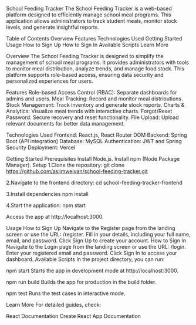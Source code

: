 School Feeding Tracker
The School Feeding Tracker is a web-based platform designed to efficiently manage school meal programs. This application allows administrators to track student meals, monitor stock levels, and generate insightful reports.

Table of Contents
Overview
Features
Technologies Used
Getting Started
Usage
How to Sign Up
How to Sign In
Available Scripts
Learn More

Overview
The School Feeding Tracker is designed to simplify the management of school meal programs. It provides administrators with tools to monitor meal distribution, analyze trends, and manage food stock. This platform supports role-based access, ensuring data security and personalized experiences for users.

Features
Role-based Access Control (RBAC): Separate dashboards for admins and users.
Meal Tracking: Record and monitor meal distributions.
Stock Management: Track inventory and generate stock reports.
Charts & Analytics: Visualize meal trends with interactive charts.
Forgot/Reset Password: Secure recovery and reset functionality.
File Upload: Upload relevant documents for better data management.

Technologies Used
Frontend: React.js, React Router DOM
Backend: Spring Boot (API integration)
Database: MySQL
Authentication: JWT and Spring Security
Deployment: Vercel

Getting Started
Prerequisites
Install Node.js.
Install npm (Node Package Manager).
Setup
1.Clone the repository:
git clone https://github.com/asiimweivan/school-feeding-tracker.git  

2.Navigate to the frontend directory:
cd school-feeding-tracker-frontend  

3.Install dependencies
npm install  

4.Start the application:
npm start  

Access the app at http://localhost:3000.

Usage
How to Sign Up
Navigate to the Register page from the landing screen or use the URL: /register.
Fill in your details, including your full name, email, and password.
Click Sign Up to create your account.
How to Sign In
Navigate to the Login page from the landing screen or use the URL: /login.
Enter your registered email and password.
Click Sign In to access your dashboard.
Available Scripts
In the project directory, you can run:

npm start
Starts the app in development mode at http://localhost:3000.

npm run build
Builds the app for production in the build folder.

npm test
Runs the test cases in interactive mode.

Learn More
For detailed guides, check:

React Documentation
Create React App Documentation
